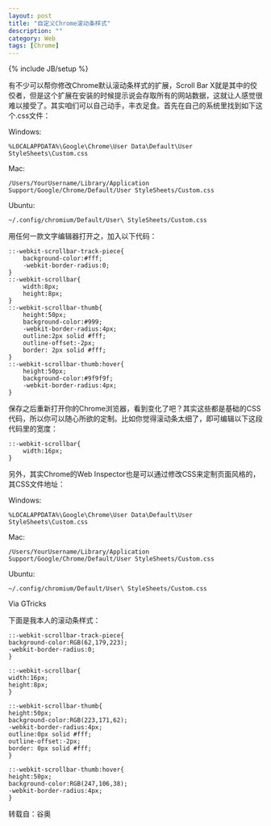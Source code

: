 ```yaml
---
layout: post
title: "自定义Chrome滚动条样式"
description: ""
category: Web
tags: [Chrome]
---
```

{% include JB/setup %}

有不少可以帮你修改Chrome默认滚动条样式的扩展，Scroll Bar X就是其中的佼佼者，但是这个扩展在安装的时候提示说会存取所有的网站数据，这就让人感觉很难以接受了。其实咱们可以自己动手，丰衣足食。首先在自己的系统里找到如下这个.css文件：

Windows:

	%LOCALAPPDATA%\Google\Chrome\User Data\Default\User StyleSheets\Custom.css

Mac:

	/Users/YourUsername/Library/Application Support/Google/Chrome/Default/User StyleSheets/Custom.css

Ubuntu:

	~/.config/chromium/Default/User\ StyleSheets/Custom.css

用任何一款文字编辑器打开之，加入以下代码：

	::-webkit-scrollbar-track-piece{
		background-color:#fff;
		-webkit-border-radius:0;
	}
	::-webkit-scrollbar{
		width:8px;
		height:8px;
	}
	::-webkit-scrollbar-thumb{
		height:50px;
		background-color:#999;
		-webkit-border-radius:4px;
		outline:2px solid #fff;
		outline-offset:-2px;
		border: 2px solid #fff;
	}
	::-webkit-scrollbar-thumb:hover{
		height:50px;
		background-color:#9f9f9f;
		-webkit-border-radius:4px;
	}
保存之后重新打开你的Chrome浏览器，看到变化了吧？其实这些都是基础的CSS代码，所以你可以随心所欲的定制。比如你觉得滚动条太细了，即可编辑以下这段代码里的宽度：

	::-webkit-scrollbar{
		width:16px;
	}
另外，其实Chrome的Web Inspector也是可以通过修改CSS来定制页面风格的，其CSS文件地址：

Windows:

	%LOCALAPPDATA%\Google\Chrome\User Data\Default\User StyleSheets\Custom.css

Mac:

	/Users/YourUsername/Library/Application Support/Google/Chrome/Default/User StyleSheets/Custom.css

Ubuntu:

	~/.config/chromium/Default/User\ StyleSheets/Custom.css

Via GTricks

下面是我本人的滚动条样式：

	::-webkit-scrollbar-track-piece{
	background-color:RGB(62,179,223);
	-webkit-border-radius:0;
	}

	::-webkit-scrollbar{
	width:16px;
	height:8px;
	}

	::-webkit-scrollbar-thumb{
	height:50px;
	background-color:RGB(223,171,62);
	-webkit-border-radius:4px;
	outline:0px solid #fff;
	outline-offset:-2px;
	border: 0px solid #fff;
	}

	::-webkit-scrollbar-thumb:hover{
	height:50px;
	background-color:RGB(247,106,38);
	-webkit-border-radius:4px;
	}

转载自：谷奥